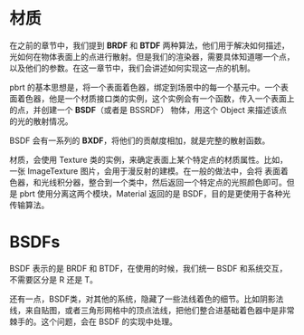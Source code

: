 # 材质

在之前的章节中，我们提到 **BRDF** 和 **BTDF** 两种算法，他们用于解决如何描述，光如何在物体表面上的点进行散射。但是我们的渲染器，需要具体知道哪一个点，以及他们的参数。在这一章节中，我们会讲述如何实现这一点的机制。

pbrt 的基本思想是，将一个表面着色器，绑定到场景中的每一个基元中。一个表面着色器，他是一个材质接口类的实例，这个实例会有一个函数，传入一个表面上的点，并创建一个 **BSDF**（或者是 BSSRDF） 物体，用这个 Object 来描述该点的光的散射情况。

BSDF 会有一系列的 **BXDF**，将他们的贡献度相加，就是完整的散射函数。

材质，会使用 Texture 类的实例，来确定表面上某个特定点的材质属性。比如，一张 ImageTexture 图片，会用于漫反射的建模。在一般的做法中，会将 表面着色器，和光线积分器，整合到一个类中，然后返回一个特定点的光照颜色即可。但是 pbrt 使用分离这两个模块，Material 返回的是 BSDF，目的是更使用于各种光传输算法。

# BSDFs

BSDF 表示的是 BRDF 和 BTDF，在使用的时候，我们统一 BSDF 和系统交互，不需要区分是 R 还是 T。

还有一点，BSDF类，对其他的系统，隐藏了一些法线着色的细节。比如阴影法线，来自贴图，或者三角形网格中的顶点法线，把他们整合进基础着色器中是非常棘手的。这个问题，会在 BSDF 的实现中处理。



